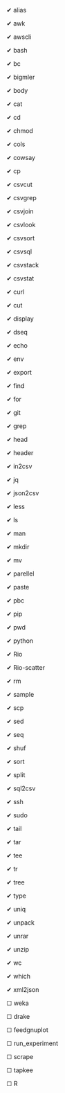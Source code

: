 ✔ alias

✔ awk

✔ awscli

✔ bash

✔ bc

✔ bigmler

✔ body

✔ cat

✔ cd

✔ chmod

✔ cols

✔ cowsay

✔ cp

✔ csvcut

✔ csvgrep

✔ csvjoin

✔ csvlook

✔ csvsort

✔ csvsql

✔ csvstack

✔ csvstat

✔ curl

✔ cut

✔ display

✔ dseq

✔ echo

✔ env

✔ export

✔ find

✔ for

✔ git

✔ grep

✔ head

✔ header

✔ in2csv

✔ jq

✔ json2csv

✔ less

✔ ls

✔ man

✔ mkdir

✔ mv

✔ parellel

✔ paste

✔ pbc

✔ pip

✔ pwd

✔ python

✔ Rio

✔ Rio-scatter

✔ rm

✔ sample

✔ scp

✔ sed

✔ seq

✔ shuf

✔ sort

✔ split

✔ sql2csv

✔ ssh

✔ sudo

✔ tail

✔ tar

✔ tee

✔ tr

✔ tree

✔ type

✔ uniq

✔ unpack

✔ unrar

✔ unzip

✔ wc

✔ which

✔ xml2json

☐ weka

☐ drake

☐ feedgnuplot

☐ run_experiment

☐ scrape

☐ tapkee

☐ R

